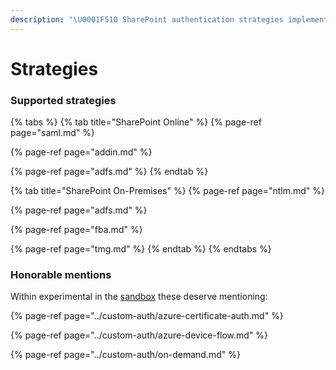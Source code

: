 ```yaml
---
description: "\U0001F510 SharePoint authentication strategies implemented in Gosip"
---
```


# Strategies

### Supported strategies

{% tabs %}
{% tab title="SharePoint Online" %}
{% page-ref page="saml.md" %}

{% page-ref page="addin.md" %}

{% page-ref page="adfs.md" %}
{% endtab %}

{% tab title="SharePoint On-Premises" %}
{% page-ref page="ntlm.md" %}

{% page-ref page="adfs.md" %}

{% page-ref page="fba.md" %}

{% page-ref page="tmg.md" %}
{% endtab %}
{% endtabs %}

### Honorable mentions

Within experimental in the [sandbox](https://github.com/koltyakov/gosip-sandbox/tree/master/strategies) these deserve mentioning:

{% page-ref page="../custom-auth/azure-certificate-auth.md" %}

{% page-ref page="../custom-auth/azure-device-flow.md" %}

{% page-ref page="../custom-auth/on-demand.md" %}



